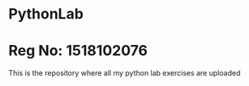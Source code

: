 # PythonLab 
# Reg No: 1518102076
This is the repository where all my python lab exercises are uploaded

